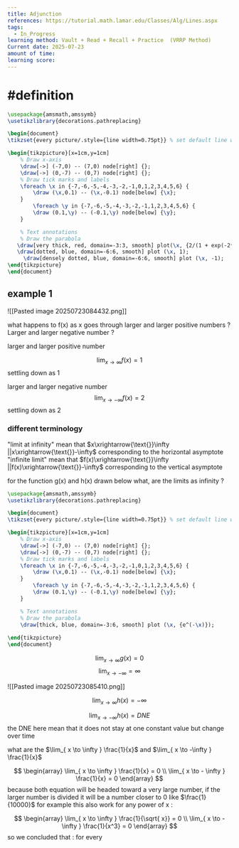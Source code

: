 ```yaml
---
title: Adjunction
references: https://tutorial.math.lamar.edu/Classes/Alg/Lines.aspx
tags:
  - In_Progress
learning method: Vault + Read + Recall + Practice  (VRRP Method)
Current date: 2025-07-23
amount of time: 
learning score:
---
```

# #definition 

```tikz
\usepackage{amsmath,amssymb}
\usetikzlibrary{decorations.pathreplacing}

\begin{document}
\tikzset{every picture/.style={line width=0.75pt}} % set default line width

\begin{tikzpicture}[x=1cm,y=1cm]
    % Draw x-axis
    \draw[->] (-7,0) -- (7,0) node[right] {};
    \draw[->] (0,-7) -- (0,7) node[right] {};
    % Draw tick marks and labels
    \foreach \x in {-7,-6,-5,-4,-3,-2,-1,0,1,2,3,4,5,6} {
        \draw (\x,0.1) -- (\x,-0.1) node[below] {\x};
    }
        \foreach \y in {-7,-6,-5,-4,-3,-2,-1,1,2,3,4,5,6} {
        \draw (0.1,\y) -- (-0.1,\y) node[below] {\y};
    }

    % Text annotations  
    % Draw the parabola
   \draw[very thick, red, domain=-3:3, smooth] plot(\x, {2/(1 + exp(-2*\x)) - 1});
   \draw[dotted, blue, domain=-6:6, smooth] plot (\x, 1);
     \draw[densely dotted, blue, domain=-6:6, smooth] plot (\x, -1);
\end{tikzpicture}
\end{document}


``` 



## example 1 
![[Pasted image 20250723084432.png]]   

what happens to f(x) as x goes through larger and larger positive numbers ? 
Larger and larger negative number ? 


larger and larger positive number

$$
\lim_{ x \to \infty } f(x) =   1 
$$
settling down as 1

larger and larger negative number 
$$
\lim_{ x \to -\infty } f(x)   = 2
$$
settling down as 2

### different terminology 
"limit at infinity" mean that $x\xrightarrow{\text{}}\infty ||x\xrightarrow{\text{}}-\infty$ corresponding to the horizontal asymptote
"infinite limit" mean that $f(x)\xrightarrow{\text{}}\infty ||f(x)\xrightarrow{\text{}}-\infty$ corresponding to the vertical asymptote 


for the function g(x) and h(x) drawn below what, are the limits as infinity ? 

```tikz
\usepackage{amsmath,amssymb}
\usetikzlibrary{decorations.pathreplacing}

\begin{document}
\tikzset{every picture/.style={line width=0.75pt}} % set default line width

\begin{tikzpicture}[x=1cm,y=1cm]
    % Draw x-axis
    \draw[->] (-7,0) -- (7,0) node[right] {};
    \draw[->] (0,-7) -- (0,7) node[right] {};
    % Draw tick marks and labels
    \foreach \x in {-7,-6,-5,-4,-3,-2,-1,0,1,2,3,4,5,6} {
        \draw (\x,0.1) -- (\x,-0.1) node[below] {\x};
    }
        \foreach \y in {-7,-6,-5,-4,-3,-2,-1,1,2,3,4,5,6} {
        \draw (0.1,\y) -- (-0.1,\y) node[below] {\y};
    }

    % Text annotations  
    % Draw the parabola
    \draw[thick, blue, domain=-3:6, smooth] plot (\x, {e^(-\x)});
 
\end{tikzpicture}
\end{document}


``` 

$$
\lim_{ x  \to \infty }   g(x ) = 0  
$$
$$
\lim_{ x \to  -\infty}    = \infty
$$



![[Pasted image 20250723085410.png]] 


$$
\lim_{ x \to \infty }   h(x)  = - \infty 
$$

$$
\lim_{ x \to -\infty }  h(x)   = DNE
$$
the DNE here mean that it does not stay at one constant value but change over time 


what are the $\lim_{ x \to \infty }  \frac{1}{x}$ and $\lim_{ x \to -\infty } \frac{1}{x}$

$$
\begin{array}
\lim_{ x \to \infty }  \frac{1}{x}  =    0  \\
\lim_{ x \to - \infty }  \frac{1}{x}  =    0 
\end{array}
$$
because both  equation will be headed toward a very large number, if the larger number is divided it will be a number closer to 0 like $\frac{1}{10000}$ for example 
this also work for any power of x : 

$$
\begin{array}
\lim_{ x \to \infty }  \frac{1}{\sqrt{  x}}  =    0  \\
\lim_{ x \to - \infty }  \frac{1}{x^3}  =    0 
\end{array}
$$
so we concluded that : 
for every 